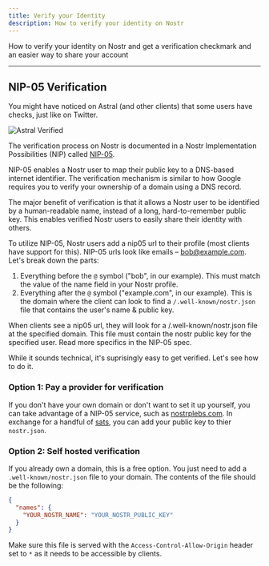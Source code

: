 ```yaml
---
title: Verify your Identity
description: How to verify your identity on Nostr
---
```


How to verify your identity on Nostr and get a verification checkmark and an easier way to share your account

---

## NIP-05 Verification

You might have noticed on Astral (and other clients) that some users have checks, just like on Twitter.

![Astral Verified](/images/webp/astral-verified.webp)

The verification process on Nostr is documented in a Nostr Implementation Possibilities (NIP) called [NIP-05](https://github.com/nostr-protocol/nips/blob/master/05.md).

NIP-05 enables a Nostr user to map their public key to a DNS-based internet identifier. The verification mechanism is similar to how Google requires you to verify your ownership of a domain using a DNS record.

The major benefit of verification is that it allows a Nostr user to be identified by a human-readable name, instead of a long, hard-to-remember public key. This enables verified Nostr users to easily share their identity with others.

To utilize NIP-05, Nostr users add a nip05 url to their profile (most clients have support for this). NIP-05 urls look like emails – bob@example.com. Let's break down the parts:

1. Everything before the `@` symbol ("bob", in our example). This must match the value of the name field in your Nostr profile.
1. Everything after the `@` symbol ("example.com", in our example). This is the domain where the client can look to find a `/.well-known/nostr.json` file that contains the user's name & public key.

When clients see a nip05 url, they will look for a /.well-known/nostr.json file at the specified domain. This file must contain the nostr public key for the specified user. Read more specifics in the NIP-05 spec.

While it sounds technical, it's suprisingly easy to get verified. Let's see how to do it.

### Option 1: Pay a provider for verification

If you don't have your own domain or don't want to set it up yourself, you can take advantage of a NIP-05 service, such as [nostrplebs.com](https://nostrplebs.com). In exchange for a handful of [sats](https://coinmarketcap.com/alexandria/glossary/satoshi-sats), you can add your public key to thier `nostr.json`.

### Option 2: Self hosted verification

If you already own a domain, this is a free option. You just need to add a `.well-known/nostr.json` file to your domain. The contents of the file should be the following:

```json
{
  "names": {
    "YOUR_NOSTR_NAME": "YOUR_NOSTR_PUBLIC_KEY"
  }
}
```

Make sure this file is served with the `Access-Control-Allow-Origin` header set to `*` as it needs to be accessible by clients.
